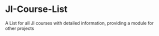 # JI-Course-List
A List for all JI courses with detailed information, providing a module for other projects
